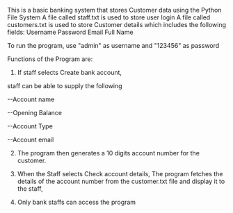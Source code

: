This is a basic banking system that stores Customer data using the Python File System
A file called staff.txt is used to store user login
A file called customers.txt is used to store Customer details
which includes the following fields:
Username
Password
Email
Full Name

To run the program, 
use "admin" as username 
and "123456" as password 

Functions of the Program are:
1. If staff selects Create bank account, 

staff can be able to supply the following

--Account name

--Opening Balance

--Account Type

--Account email

2. The program then generates a 10 digits account number for the customer.

3. When the Staff selects Check account details,
The program fetches the details of the account number
from the customer.txt file and display it to the staff, 

4. Only bank staffs can access the program

